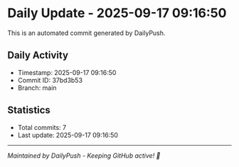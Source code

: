 # Daily Update - 2025-09-17 09:16:50

This is an automated commit generated by DailyPush.

## Daily Activity
- Timestamp: 2025-09-17 09:16:50
- Commit ID: 37bd3b53
- Branch: main

## Statistics
- Total commits: 7
- Last update: 2025-09-17 09:16:50

---
*Maintained by DailyPush - Keeping GitHub active! 🚀*
